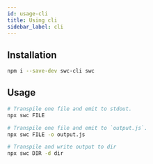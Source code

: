 ```yaml
---
id: usage-cli
title: Using cli
sidebar_label: cli
---
```


## Installation
```sh
npm i --save-dev swc-cli swc
```

## Usage

```sh
# Transpile one file and emit to stdout.
npx swc FILE

# Transpile one file and emit to `output.js`.
npx swc FILE -o output.js

# Transpile and write output to dir
npx swc DIR -d dir
```
